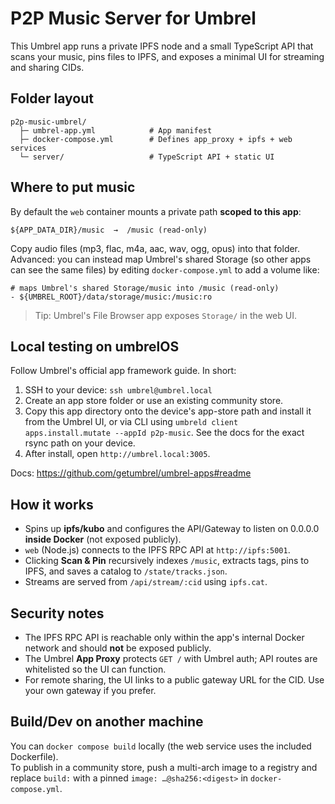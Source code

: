 # P2P Music Server for Umbrel

This Umbrel app runs a private IPFS node and a small TypeScript API that scans your music,
pins files to IPFS, and exposes a minimal UI for streaming and sharing CIDs.

## Folder layout

```
p2p-music-umbrel/
  ├─ umbrel-app.yml            # App manifest
  ├─ docker-compose.yml        # Defines app_proxy + ipfs + web services
  └─ server/                   # TypeScript API + static UI
```

## Where to put music

By default the `web` container mounts a private path **scoped to this app**:

```
${APP_DATA_DIR}/music  →  /music (read-only)
```

Copy audio files (mp3, flac, m4a, aac, wav, ogg, opus) into that folder.  
Advanced: you can instead map Umbrel's shared Storage (so other apps can see the same files) by editing `docker-compose.yml` to add a volume like:

```
# maps Umbrel's shared Storage/music into /music (read-only)
- ${UMBREL_ROOT}/data/storage/music:/music:ro
```

> Tip: Umbrel's File Browser app exposes `Storage/` in the web UI.

## Local testing on umbrelOS

Follow Umbrel's official app framework guide. In short:

1. SSH to your device: `ssh umbrel@umbrel.local`
2. Create an app store folder or use an existing community store.
3. Copy this app directory onto the device's app-store path and install it from the Umbrel UI,
   or via CLI using `umbreld client apps.install.mutate --appId p2p-music`.
   See the docs for the exact rsync path on your device.
4. After install, open `http://umbrel.local:3005`.

Docs: https://github.com/getumbrel/umbrel-apps#readme

## How it works

- Spins up **ipfs/kubo** and configures the API/Gateway to listen on 0.0.0.0 **inside Docker** (not exposed publicly).
- `web` (Node.js) connects to the IPFS RPC API at `http://ipfs:5001`.
- Clicking **Scan & Pin** recursively indexes `/music`, extracts tags, pins to IPFS, and saves a catalog to `/state/tracks.json`.
- Streams are served from `/api/stream/:cid` using `ipfs.cat`.

## Security notes

- The IPFS RPC API is reachable only within the app's internal Docker network and should **not** be exposed publicly.
- The Umbrel **App Proxy** protects `GET /` with Umbrel auth; API routes are whitelisted so the UI can function.
- For remote sharing, the UI links to a public gateway URL for the CID. Use your own gateway if you prefer.

## Build/Dev on another machine

You can `docker compose build` locally (the web service uses the included Dockerfile).  
To publish in a community store, push a multi-arch image to a registry and replace `build:` with a pinned `image: …@sha256:<digest>` in `docker-compose.yml`.

